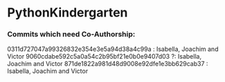 # PythonKindergarten

<h3>Commits which need Co-Authorship: </h3>
0311d727047a99326832e354e3e5a94d38a4c99a : Isabella, Joachim and Victor
9060cdabe592c5a0a54c2b95bf21e0b0e9407d03 ?: Isabella, Joachim and Victor
871de1822a981d48d9008e92dfe1e3bb629cab37 : Isabella, Joachim and Victor
